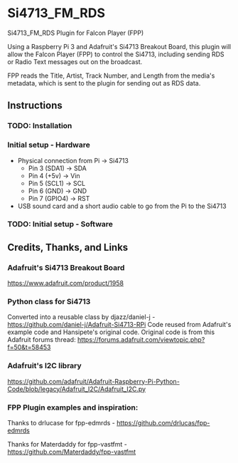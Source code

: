# Si4713_FM_RDS
Si4713_FM_RDS Plugin for Falcon Player (FPP)

Using a Raspberry Pi 3 and Adafruit's Si4713 Breakout Board, this plugin will allow the Falcon Player (FPP) to control the Si4713, including sending RDS or Radio Text messages out on the broadcast.

FPP reads the Title, Artist, Track Number, and Length from the media's metadata, which is sent to the plugin for sending out as RDS data.

## Instructions
### TODO: Installation

### Initial setup - Hardware
- Physical connection from Pi -> Si4713
  - Pin 3 (SDA1) -> SDA
  - Pin 4 (+5v) -> Vin
  - Pin 5 (SCL1) -> SCL
  - Pin 6 (GND) -> GND
  - Pin 7 (GPIO4) -> RST
- USB sound card and a short audio cable to go from the Pi to the Si4713

### TODO: Initial setup - Software

## Credits, Thanks, and Links
### Adafruit's Si4713 Breakout Board
https://www.adafruit.com/product/1958

### Python class for Si4713
Converted into a reusable class by djazz/daniel-j - https://github.com/daniel-j/Adafruit-Si4713-RPi
Code reused from Adafruit's example code and Hansipete's original code. Original code is from this Adafruit forums thread: https://forums.adafruit.com/viewtopic.php?f=50&t=58453

### Adafruit's I2C library
https://github.com/adafruit/Adafruit-Raspberry-Pi-Python-Code/blob/legacy/Adafruit_I2C/Adafruit_I2C.py

### FPP Plugin examples and inspiration:
Thanks to drlucase for fpp-edmrds - https://github.com/drlucas/fpp-edmrds

Thanks for Materdaddy for fpp-vastfmt - https://github.com/Materdaddy/fpp-vastfmt


